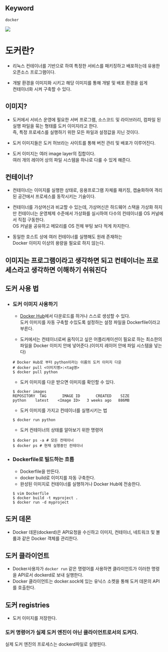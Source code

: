 ## Keyword
`docker`

![](https://media.vlpt.us/images/ye1219/post/f918630e-85c3-451d-88bd-ef4e0f441e95/1_Munnz1-8kv9OgsfrAS11nA.png)

# 도커란?
- 리눅스 컨테이너를 기반으로 하여 특정한 서비스를 패키징하고 배포하는데 유용한  
 오픈소스 프로그램이다.

- 개발 환경을 이미지화 시키고 해당 이미지를 통해 개발 및 배포 환경을 쉽게  
 컨테이너화 시켜 구축할 수 있다.

## 이미지?
 - 도커에서 서비스 운영에 필요한 서버 프로그램, 소스코드 및 라이브러리, 컴파일 된 실행 파일을 묶는 형태를 도커 이미지라고 한다.  
즉, 특정 프로세스를 실행하기 위한 모든 파일과 설정값을 지닌 것이다.  

 - 도커 이미지들은 도커 허브라는 사이트를 통해 버전 관리 및 배포가 이루어진다.  

 - 도커 이미지는 여러 image layer의 집합이다.  
 여러 개의 레이어 상의 파일 시스템을 하나로 다룰 수 있게 해준다.
   
## 컨테이너?
 - 컨테이너는 이미지를 실행한 상태로, 응용프로그램 자체를 패키징, 캡슐화하여 격리된 공간에서 프로세스를 동작시키는 기술이다.

 - 컨테이너를 가상머신과 비교할 수 있는데, 가상머신은 하드웨어 스택을 가상화 하지만 컨테이너는 운영체제 수준에서 가상화를 실시하여 다수의 컨테이너를 OS 커널에서 직접 구동한다.   
 OS 커널을 공유하고 메모리를 OS 전체 부팅 보다 적게 차지한다.

 - 동일한 호스트 상에 여러 컨테이너를 실행해도 원래 존재하는  
 Docker 이미지 이상의 용량을 필요로 하지 않는다.


## 이미지는 프로그램이라고 생각하면 되고 컨테이너는 프로세스라고 생각하면 이해하기 쉬워진다

## 도커 사용 법
 - ### 도커 이미지 사용하기
    - [Docker Hub](https://hub.docker.com/)에서 다운로드를 하거나 스스로 생성할 수 있다.  
    도커 이미지를 자동 구축할 수있도록 설정하는 설정 파일을 Dockerfile이라고 부른다.

    - 도커에서는 컨테이너로써 움직이고 싶은 어플리캐이션이 필요로 하는 최소한의 파일을 Docker 이미지 안에 넣어준다.(이미지 레이어 안에 파일 시스템을 넣는다)
    ```
    # Docker Hub로 부터 python이라는 이름의 도커 이미지 다운
    # docker pull <이미지명>:<tag명>
    $ docker pull python
    ```
    - 도커 이미지를 다운 받으면 이미지를 확인할 수 있다.  
    ```
    $ docker images
    REPOSITORY  TAG       IMAGE ID       CREATED    SIZE
    python    latest    <Image ID>   3 weeks ago   886MB
    ```
    - 도커 이미지를 가지고 컨테이너를 실행시키는 법
    ```
    $ docker run python 
    ```
    - 도커 컨테이너의 상태를 알아보기 위한 명령어
    ```
    $ docker ps -a # 모든 컨테이너
    $ docker ps # 현재 실행중인 컨테이너
    ```
- ### Dockerfile로 빌드하는 흐름
    - Dockerfile을 만든다.
    - docker build로 이미지를 자동 구축한다.
    - 완성된 이미지로 컨테이너를 실행하거나 Docker Hub에 전송한다.

    ```
    $ vim Dockerfile
    $ docker build -t myproject .
    $ docker run -d myproject 
    ```

## 도커 데몬
- Docker 데몬(dockerd)은 API요청을 수신하고 이미지, 컨테이너, 네트워크 및 볼륨과 같은 Docker 객체를 관리한다.  

## 도커 클라이언트
- Docker사용자가 `docker run` 같은 명령어를 사용하면 클라이언트가 이러한 명령을 API로서 dockerd로 보내 실행한다.  
- Docker 클라이언트는 docker.sock에 있는 유닉스 소켓을 통해 도커 데몬의 API를 호출한다.

## 도커 registries
- 도커 이미지를 저장한다.

### 도커 명령어가 실제 도커 엔진이 아닌 클라이언트로서의 도커다.
실제 도커 엔진의 프로세스는 dockerd파일로 실행된다.

